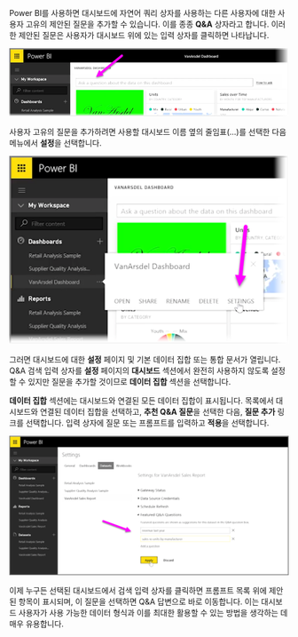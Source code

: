 Power BI를 사용하면 대시보드에 자연어 쿼리 상자를 사용하는 다른 사용자에 대한 사용자 고유의 제안된 질문을 추가할 수 있습니다. 이를 종종 **Q&A** 상자라고 합니다. 이러한 제안된 질문은 사용자가 대시보드 위에 있는 입력 상자를 클릭하면 나타납니다.

![](media/4-3a-suggested-questions/4-3a_1.png)

사용자 고유의 질문을 추가하려면 사용할 대시보드 이름 옆의 줄임표(...)를 선택한 다음 메뉴에서 **설정**을 선택합니다.

![](media/4-3a-suggested-questions/4-3a_2.png)

 그러면 대시보드에 대한 **설정** 페이지 및 기본 데이터 집합 또는 통합 문서가 열립니다. Q&A 검색 입력 상자를 **설정** 페이지의 **대시보드** 섹션에서 완전히 사용하지 않도록 설정할 수 있지만 질문을 추가할 것이므로 **데이터 집합** 섹션을 선택합니다.

**데이터 집합** 섹션에는 대시보드와 연결된 모든 데이터 집합이 표시됩니다. 목록에서 대시보드와 연결된 데이터 집합을 선택하고, **추천 Q&A 질문**을 선택한 다음, **질문 추가** 링크를 선택합니다. 입력 상자에 질문 또는 프롬프트를 입력하고 **적용**을 선택합니다.

![](media/4-3a-suggested-questions/4-3a_3.png)

이제 누구든 선택된 대시보드에서 검색 입력 상자를 클릭하면 프롬프트 목록 위에 제안된 항목이 표시되며, 이 질문을 선택하면 Q&A 답변으로 바로 이동합니다. 이는 대시보드 사용자가 사용 가능한 데이터 형식과 이를 최대한 활용할 수 있는 방법을 생각하는 데 매우 유용합니다.

